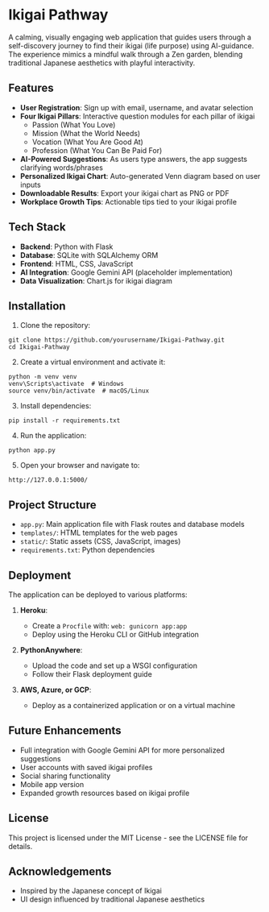 # Ikigai Pathway

A calming, visually engaging web application that guides users through a self-discovery journey to find their ikigai (life purpose) using AI-guidance. The experience mimics a mindful walk through a Zen garden, blending traditional Japanese aesthetics with playful interactivity.

## Features

- **User Registration**: Sign up with email, username, and avatar selection
- **Four Ikigai Pillars**: Interactive question modules for each pillar of ikigai
  - Passion (What You Love)
  - Mission (What the World Needs)
  - Vocation (What You Are Good At)
  - Profession (What You Can Be Paid For)
- **AI-Powered Suggestions**: As users type answers, the app suggests clarifying words/phrases
- **Personalized Ikigai Chart**: Auto-generated Venn diagram based on user inputs
- **Downloadable Results**: Export your ikigai chart as PNG or PDF
- **Workplace Growth Tips**: Actionable tips tied to your ikigai profile

## Tech Stack

- **Backend**: Python with Flask
- **Database**: SQLite with SQLAlchemy ORM
- **Frontend**: HTML, CSS, JavaScript
- **AI Integration**: Google Gemini API (placeholder implementation)
- **Data Visualization**: Chart.js for ikigai diagram

## Installation

1. Clone the repository:
```
git clone https://github.com/yourusername/Ikigai-Pathway.git
cd Ikigai-Pathway
```

2. Create a virtual environment and activate it:
```
python -m venv venv
venv\Scripts\activate  # Windows
source venv/bin/activate  # macOS/Linux
```

3. Install dependencies:
```
pip install -r requirements.txt
```

4. Run the application:
```
python app.py
```

5. Open your browser and navigate to:
```
http://127.0.0.1:5000/
```

## Project Structure

- `app.py`: Main application file with Flask routes and database models
- `templates/`: HTML templates for the web pages
- `static/`: Static assets (CSS, JavaScript, images)
- `requirements.txt`: Python dependencies

## Deployment

The application can be deployed to various platforms:

1. **Heroku**:
   - Create a `Procfile` with: `web: gunicorn app:app`
   - Deploy using the Heroku CLI or GitHub integration

2. **PythonAnywhere**:
   - Upload the code and set up a WSGI configuration
   - Follow their Flask deployment guide

3. **AWS, Azure, or GCP**:
   - Deploy as a containerized application or on a virtual machine

## Future Enhancements

- Full integration with Google Gemini API for more personalized suggestions
- User accounts with saved ikigai profiles
- Social sharing functionality
- Mobile app version
- Expanded growth resources based on ikigai profile

## License

This project is licensed under the MIT License - see the LICENSE file for details.

## Acknowledgements

- Inspired by the Japanese concept of Ikigai
- UI design influenced by traditional Japanese aesthetics
